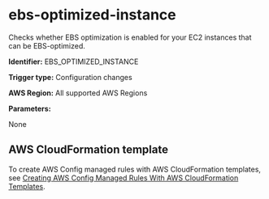 # ebs\-optimized\-instance<a name="ebs-optimized-instance"></a>

Checks whether EBS optimization is enabled for your EC2 instances that can be EBS\-optimized\.

**Identifier:** EBS\_OPTIMIZED\_INSTANCE

**Trigger type:** Configuration changes

**AWS Region:** All supported AWS Regions

**Parameters:**

None  

## AWS CloudFormation template<a name="w22aac11c29c17d107c14"></a>

To create AWS Config managed rules with AWS CloudFormation templates, see [Creating AWS Config Managed Rules With AWS CloudFormation Templates](aws-config-managed-rules-cloudformation-templates.md)\.